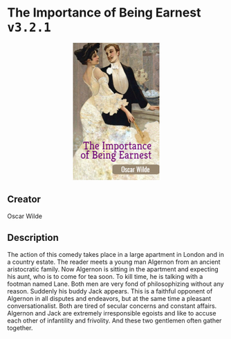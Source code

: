 
# The Importance of Being Earnest <kbd>v3.2.1</kbd>

<center>
  <img src="./cover-1024.jpg"/>
</center>

## Creator
Oscar Wilde

## Description
The action of this comedy takes place in a large apartment in London and in a country estate. The reader meets a young man Algernon from an ancient aristocratic family. Now Algernon is sitting in the apartment and expecting his aunt, who is to come for tea soon. To kill time, he is talking with a footman named Lane. Both men are very fond of philosophizing without any reason. Suddenly his buddy Jack appears. This is a faithful opponent of Algernon in all disputes and endeavors, but at the same time a pleasant conversationalist. Both are tired of secular concerns and constant affairs. Algernon and Jack are extremely irresponsible egoists and like to accuse each other of infantility and frivolity. And these two gentlemen often gather together. 

